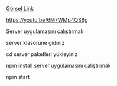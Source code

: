 
[Görsel Link](https://youtu.be/6M7WMp4QS6g)


https://youtu.be/6M7WMp4QS6g

Server uygulamasını çalıştırmak

server klasörüne gidiniz

cd server
paketleri yükleyiniz

npm install
server uygulamasını çalıştırmak

npm start
